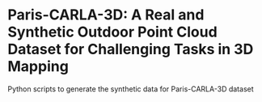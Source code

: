 # Paris-CARLA-3D: A Real and Synthetic Outdoor Point Cloud Dataset for Challenging Tasks in 3D Mapping
Python scripts to generate the synthetic data for Paris-CARLA-3D dataset


